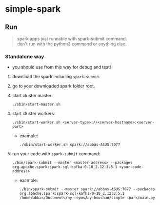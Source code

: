 # simple-spark

## Run

> spark apps just runnable with spark-submit command. \
> don't run with the python3 command or anything else.

### Standalone way

- you should use from this way for debug and test!

1. download the spark including `spark-submit`.

2. go to your downloaded spark folder root.

3. start cluster master:

    ```shell
    ./sbin/start-master.sh 
    ```

4. start cluster workers:

    ```shell
    ./sbin/start-worker.sh <server-type>://<server-hostname>:<server-port>
    ```

    - example:

        ```shell
        ./sbin/start-worker.sh spark://abbas-ASUS:7077
        ```

5. run your code with `spark-submit` command:

    ```shell
    ./bin/spark-submit --master <master-address> --packages org.apache.spark:spark-sql-kafka-0-10_2.12:3.5.1 <your-code-address>
    ```

    - example:

        ```shell
        ./bin/spark-submit --master spark://abbas-ASUS:7077 --packages org.apache.spark:spark-sql-kafka-0-10_2.12:3.5.1 /home/abbas/Documents/ay-repos/ay-hooshan/simple-spark/main.py
        ```
